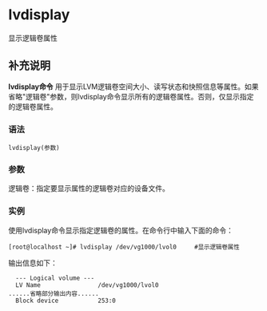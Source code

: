 lvdisplay
===

显示逻辑卷属性

## 补充说明

**lvdisplay命令** 用于显示LVM逻辑卷空间大小、读写状态和快照信息等属性。如果省略"逻辑卷"参数，则lvdisplay命令显示所有的逻辑卷属性。否则，仅显示指定的逻辑卷属性。

### 语法  

```
lvdisplay(参数)
```

### 参数  

逻辑卷：指定要显示属性的逻辑卷对应的设备文件。

### 实例  

使用lvdisplay命令显示指定逻辑卷的属性。在命令行中输入下面的命令：

```
[root@localhost ~]# lvdisplay /dev/vg1000/lvol0     #显示逻辑卷属性
```

输出信息如下：

```
  --- Logical volume ---  
  LV Name                /dev/vg1000/lvol0  
......省略部分输出内容......  
  Block device           253:0
```


<!-- Linux命令行搜索引擎：https://jaywcjlove.github.io/linux-command/ -->